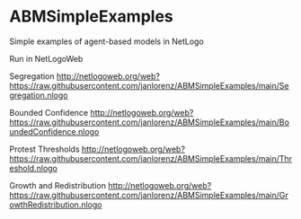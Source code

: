# ABMSimpleExamples

Simple examples of agent-based models in NetLogo

Run in NetLogoWeb

Segregation
http://netlogoweb.org/web?https://raw.githubusercontent.com/janlorenz/ABMSimpleExamples/main/Segregation.nlogo

Bounded Confidence
http://netlogoweb.org/web?https://raw.githubusercontent.com/janlorenz/ABMSimpleExamples/main/BoundedConfidence.nlogo

Protest Thresholds
http://netlogoweb.org/web?https://raw.githubusercontent.com/janlorenz/ABMSimpleExamples/main/Threshold.nlogo

Growth and Redistribution
http://netlogoweb.org/web?https://raw.githubusercontent.com/janlorenz/ABMSimpleExamples/main/GrowthRedistribution.nlogo
